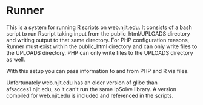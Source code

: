 # Runner

This is a system for running R scripts on web.njit.edu. It consists of a bash
script to run Rscript taking input from the public_html/UPLOADS directory and
writing output to that same directory. For PHP configuration reasons, Runner
must exist within the public_html directory and can only write files to the
UPLOADS directory. PHP can only write files to the UPLOADS directory as well.

With this setup you can pass information to and from PHP and R via files.

Unfortunately web.njit.edu has an older version of glibc than
afsacces1.njit.edu, so it can't run the same lpSolve library. A version
compiled for web.njit.edu is included and referenced in the scripts.
